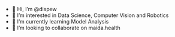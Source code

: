 - 👋 Hi, I’m @dispew
- 👀 I’m interested in Data Science, Computer Vision and Robotics
- 🌱 I’m currently learning Model Analysis
- 💞️ I’m looking to collaborate on maida.health

<!---
dispew/dispew is a ✨ special ✨ repository because its `README.md` (this file) appears on your GitHub profile.
You can click the Preview link to take a look at your changes.
--->

